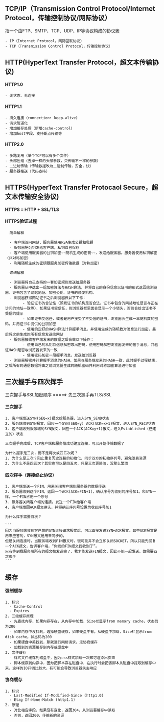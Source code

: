 ## TCP/IP（Transmission Control Protocol/Internet Protocol，传输控制协议/网际协议）

  指一个由FTP、SMTP、TCP、UDP、IP等协议构成的协议簇

    - IP（Internet Protocol，网际互联协议）
    - TCP（Transmission Control Protocol，传输控制协议）

## HTTP(HyperText Transfer Protocol，超文本传输协议)

  #### HTTP1.0
    - 无状态、无连接

  #### HTTP1.1
    - 持久连接（connection: keep-alive）
    - 请求管道化
    - 增加缓存处理（新增cache-control）
    - 增加host字段、支持断点传输等

  #### HTTP2.0
    - 多路复用（单个TCP可以有多个文件）
    - 头部压缩（去掉一样的头部参数，只传输不一样的参数）
    - 二进制传输（传输数据改为二进制传输，安全，快）
    - 服务器推送（代码支持）

## HTTPS(HyperText Transfer Protocaol Secure，超文本传输安全协议)

  #### HTTPS = HTTP + SSL/TLS

  #### HTTPS验证过程

      简单解释

      - 客户端访问网站，服务器使用RSA生成公钥和私钥
      - 服务器把公钥发给客户端，私钥自己保存
      - 客户端使用服务器的公钥加密~~随机生成的密钥~~，发送给服务器，服务器使用私钥解密（非对称加密）
      - 利用随机生成的密钥跟服务加密传输数据（对称加密）

      详细解释

      - 浏览器将自己支持的一套加密规则发送给服务器
      - 服务器从中选出一组加密算法与HASH算法，并将自己的身份信息以证书的形式返回给浏览器。证书包含了网站地址、加密公钥、证书的颁发机构。
      - 浏览器获得网站证书之后浏览器做以下工作：
            - 验证证书的合法性（颁发证书的机构是否合法，证书中包含的网站地址是否与正在访问的地址一致等），如果证书受信任，则浏览器栏里面会显示一个小锁头，否则会给出证书不受信的提示
            - 如果证书受信任，或者是用户接受了不受信的证书，浏览器会生成一串随机数的密码，并用证书中提供的公钥加密
            - 使用约定好的HASH算法计算握手消息，并使用生成的随机数对消息进行加密，最后将之前生成的所有信息发送给网站
      - 服务器接收客户端发来的数据之后会做以下操作：
            - 使用自己的私钥将信息解密取出密码，使用密码解密浏览器发来的握手消息，并验证HASH是否与浏览器发来的一致
            - 使用密码加密一段握手消息，发送给浏览器
      - 浏览器解密并计算握手消息的HASH，如果与服务端发来的HASH一致，此时握手过程结束，之后所有的通信数据将由之前浏览器生成的随机密码并利用对称加密算法进行加密

## 三次握手与四次挥手

  三次握手与SSL加密顺序 =====> 先三次握手再TLS/SSL

  #### 三次握手
    1. 客户端发送SYN(SEQ=x)报文给服务器，进入SYN_SEND状态
    2. 服务端收到SYN报文，回应一个SYN(SEQ=y) ACK(ACK=x+1)报文，进入SYN_RECV状态
    3. 客户端收到服务端的SYN报文，回应一个ACK(ACK=y+1)报文，进入Established（已建立的）状态

    三次握手完成后，TCP客户端和服务端成功建立连接，可以开始传输数据了

    为什么握手是三次，而不是两次或四五次呢？
    1. 为什么是三次？阻止重复历史连接的初始化、同步双方的初始序列号、避免浪费资源
    2. 为什么不是四五次？其实也可以是四五次，只是三次更简洁，没那么繁琐

  #### 四次挥手（连接终止协议）
    1. 客户端发送一个FIN，用来关闭客户端到服务器的数据传送
    2. 服务器收到这个FIN，返回一个ACK(ACK=FIN+1)，确认序号为收到的序号加1。和SYN一样，一个FIN占用一个序号
    3. 服务器关闭客户端的连接，发送一个FIN给客户端
    4. 客户端发回ACK报文确认，并将确认序列号设置为收到序号加1

    为什么挥手需要四次？

    ```
    因为当服务端收到客户端的SYN连接请求报文后，可以直接发送SYN+ACK报文。其中ACK报文是用来应答的，SYN报文是用来同步的。
    但是关闭连接时，当服务端收到FIN报文时，很可能并不会立即关闭SOCKET，所以只能先回复一个ACK报文，告诉客户端，“你发的FIN报文我收到了”。
    只有等到我服务端所有的报文都发送完了，我才能发送FIN报文，因此不能一起发送。故需要四次挥手
    ```

## 缓存
  #### 强制缓存
    1. 标识
      - Cache-Control
      - Expires
    2. 三级缓存原理
      - 先查找内存，如果内存存在，从内存中加载，Size栏显示from memory cache，状态码为200
      - 如果内存中没找到，选择硬盘缓存，如果硬盘中有，从硬盘中加载，Size栏显示from disk cache，状态码为200
      - 如果硬盘中美找到，那就进行网络请求，走协商缓存
      - 加载到的资源缓存到内存或硬盘中
    3. 文件缓存
      - 样式文件缓存到磁盘中，因为css样式加载一次即可渲染出页面
      - 脚本缓存到内存中，因为把脚本存在磁盘中，在执行时会把该脚本从磁盘中提取到缓存中来，这样的IO开销比较大，有可能会导致浏览器失去响应
    
  #### 协商缓存
    1. 标识
      - Last-Modified If-Modified-Since (http1.0)
      - Etag If-None-Match (http1.1)
    2. 原理
      - 对比相应字段，如果没有变化，返回304，从浏览器缓存中读取
      - 否则，返回200，传输新的资源
